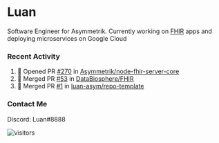 # Luan

Software Engineer for Asymmetrik. Currently working on [FHIR](https://hl7.org/FHIR/) apps and deploying microservices on Google Cloud

### Recent Activity

<!--START_SECTION:activity-->
1. 💪 Opened PR [#270](https://github.com/Asymmetrik/node-fhir-server-core/pull/270) in [Asymmetrik/node-fhir-server-core](https://github.com/Asymmetrik/node-fhir-server-core)
2. 🎉 Merged PR [#53](https://github.com/DataBiosphere/FHIR/pull/53) in [DataBiosphere/FHIR](https://github.com/DataBiosphere/FHIR)
3. 🎉 Merged PR [#1](https://github.com/luan-asym/repo-template/pull/1) in [luan-asym/repo-template](https://github.com/luan-asym/repo-template)
<!--END_SECTION:activity-->

<!--START_SECTION:activity-->

### Contact Me

Discord: Luan#8888

![visitors](https://visitor-badge.glitch.me/badge?page_id=luan-asym.visitor-badge)
